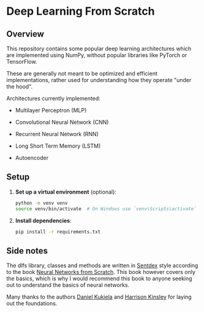 # Deep Learning From Scratch

## Overview

This repository contains some popular deep learning architectures which are implemented using NumPy, without popular libraries like PyTorch or TensorFlow.

These are generally not meant to be optimized and efficient implementations, rather used for understanding how they operate "under the hood".

Architectures currently implemented:

- Multilayer Perceptron (MLP)

- Convolutional Neural Network (CNN)

- Recurrent Neural Network (RNN)

- Long Short Term Memory (LSTM)

- Autoencoder

## Setup

1. **Set up a virtual environment** (optional):

    ```bash
    python -m venv venv
    source venv/bin/activate  # On Windows use `venv\Scripts\activate`
    ```

2. **Install dependencies**:

    ```bash
    pip install -r requirements.txt
    ```

## Side notes

The dlfs library, classes and methods are written in [Sentdex](https://github.com/Sentdex) style according to the book [Neural Networks from Scratch](https://nnfs.io/). This book however covers only the basics, which is why I would recommend this book to anyone seeking out to understand the basics of neural networks.

Many thanks to the authors [Daniel Kukiela](https://github.com/daniel-kukiela) and [Harrison Kinsley](https://github.com/Sentdex) for laying out the foundations.